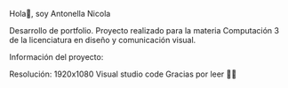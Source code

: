 
Hola👋, soy Antonella Nicola

Desarrollo de portfolio. Proyecto realizado para la materia Computación 3 de la licenciatura en diseño y comunicación visual.

Información del proyecto:

Resolución: 1920x1080
Visual studio code
Gracias por leer 👨‍💻
